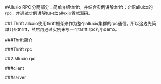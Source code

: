 #Alluxio RPC
分两部分：简单介绍thrift，并结合实例讲解thrift；介绍alluixo的rpc，并通过实例讲解如何给alluxio贡献源码。

##1.Thrift
alluxio使用thrift框架来作为整个alluxio集群的rpc通信。所以这边先简单介绍thrift，然后再通过实例来写一个thrift rpc的小demo。

###Thrift简介


###Thrift rpc


##2.Alluxio rpc

###client


###server


